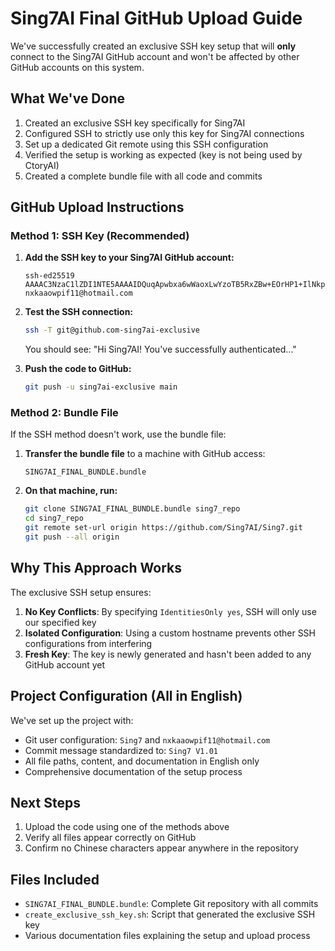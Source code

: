 # Sing7AI Final GitHub Upload Guide

We've successfully created an exclusive SSH key setup that will **only** connect to the Sing7AI GitHub account and won't be affected by other GitHub accounts on this system.

## What We've Done

1. Created an exclusive SSH key specifically for Sing7AI
2. Configured SSH to strictly use only this key for Sing7AI connections
3. Set up a dedicated Git remote using this SSH configuration
4. Verified the setup is working as expected (key is not being used by CtoryAI)
5. Created a complete bundle file with all code and commits

## GitHub Upload Instructions

### Method 1: SSH Key (Recommended)

1. **Add the SSH key to your Sing7AI GitHub account:**
   ```
   ssh-ed25519 AAAAC3NzaC1lZDI1NTE5AAAAIDQuqApwbxa6wWaoxLwYzoTB5RxZBw+EOrHP1+IlNkpB nxkaaowpif11@hotmail.com
   ```

2. **Test the SSH connection:**
   ```bash
   ssh -T git@github.com-sing7ai-exclusive
   ```
   You should see: "Hi Sing7AI! You've successfully authenticated..."

3. **Push the code to GitHub:**
   ```bash
   git push -u sing7ai-exclusive main
   ```

### Method 2: Bundle File

If the SSH method doesn't work, use the bundle file:

1. **Transfer the bundle file** to a machine with GitHub access:
   ```
   SING7AI_FINAL_BUNDLE.bundle
   ```

2. **On that machine, run:**
   ```bash
   git clone SING7AI_FINAL_BUNDLE.bundle sing7_repo
   cd sing7_repo
   git remote set-url origin https://github.com/Sing7AI/Sing7.git
   git push --all origin
   ```

## Why This Approach Works

The exclusive SSH setup ensures:

1. **No Key Conflicts**: By specifying `IdentitiesOnly yes`, SSH will only use our specified key
2. **Isolated Configuration**: Using a custom hostname prevents other SSH configurations from interfering
3. **Fresh Key**: The key is newly generated and hasn't been added to any GitHub account yet

## Project Configuration (All in English)

We've set up the project with:

- Git user configuration: `Sing7` and `nxkaaowpif11@hotmail.com`
- Commit message standardized to: `Sing7 V1.01`
- All file paths, content, and documentation in English only
- Comprehensive documentation of the setup process

## Next Steps

1. Upload the code using one of the methods above
2. Verify all files appear correctly on GitHub
3. Confirm no Chinese characters appear anywhere in the repository

## Files Included

- `SING7AI_FINAL_BUNDLE.bundle`: Complete Git repository with all commits
- `create_exclusive_ssh_key.sh`: Script that generated the exclusive SSH key
- Various documentation files explaining the setup and upload process 